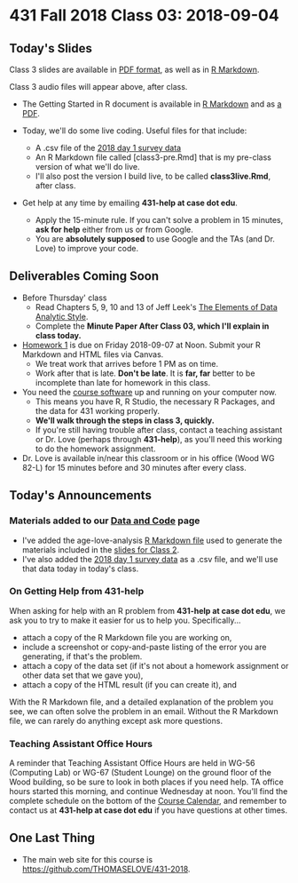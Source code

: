 # 431 Fall 2018 Class 03: 2018-09-04

## Today's Slides

Class 3 slides are available in [PDF format](https://github.com/THOMASELOVE/431-2018/blob/master/slides/class03/431_class-03-slides_2018.pdf), as well as in [R Markdown](https://raw.githubusercontent.com/THOMASELOVE/431-2018/master/slides/class03/431_class-03-slides_2018.Rmd).

Class 3 audio files will appear above, after class.

- The Getting Started in R document is available in [R Markdown](https://raw.githubusercontent.com/THOMASELOVE/431-2018/master/slides/class03/431-getting-started-with-R.Rmd) and as [a PDF](https://github.com/THOMASELOVE/431-2018/blob/master/slides/class03/431-getting-started-with-R.pdf).
- Today, we'll do some live coding. Useful files for that include:
    - A .csv file of the [2018 day 1 survey data](https://raw.githubusercontent.com/THOMASELOVE/431-2018-data/master/surveyday1_2018.csv)
    - An R Markdown file called [class3-pre.Rmd] that is my pre-class version of what we'll do live.
    - I'll also post the version I build live, to be called **class3live.Rmd**, after class.

- Get help at any time by emailing **431-help at case dot edu**.
    - Apply the 15-minute rule. If you can't solve a problem in 15 minutes, **ask for help** either from us or from Google.
    - You are **absolutely supposed** to use Google and the TAs (and Dr. Love) to improve your code.

## Deliverables Coming Soon

- Before Thursday' class
    - Read Chapters 5, 9, 10 and 13 of Jeff Leek's [The Elements of Data Analytic Style](https://leanpub.com/datastyle).
    - Complete the **Minute Paper After Class 03, which I'll explain in class today.**
- [Homework 1](https://github.com/THOMASELOVE/431-2018/tree/master/homework/Homework1) is due on Friday 2018-09-07 at Noon. Submit your R Markdown and HTML files via Canvas. 
    - We treat work that arrives before 1 PM as on time. 
    - Work after that is late. **Don't be late**. It is **far, far** better to be incomplete than late for homework in this class.
- You need the [course software](https://github.com/THOMASELOVE/431-2018/tree/master/software) up and running on your computer now. 
    - This means you have R, R Studio, the necessary R Packages, and the data for 431 working properly. 
    - **We'll walk through the steps in class 3, quickly.** 
    - If you're still having trouble after class, contact a teaching assistant or Dr. Love (perhaps through **431-help**), as you'll need this working to do the homework assignment.
- Dr. Love is available in/near this classroom or in his office (Wood WG 82-L) for 15 minutes before and 30 minutes after every class.

## Today's Announcements

### Materials added to our [Data and Code](https://github.com/THOMASELOVE/431-2018-data) page

- I've added the age-love-analysis [R Markdown file](https://raw.githubusercontent.com/THOMASELOVE/431-2018/master/slides/class02/age-love-analysis.Rmd) used to generate the materials included in the [slides for Class 2](https://github.com/THOMASELOVE/431-2018/edit/master/slides/class02).
- I've also added the [2018 day 1 survey data](https://raw.githubusercontent.com/THOMASELOVE/431-2018-data/master/surveyday1_2018.csv) as a .csv file, and we'll use that data today in today's class.

### On Getting Help from 431-help

When asking for help with an R problem from **431-help at case dot edu**, we ask you to try to make it easier for us to help you. Specifically...

- attach a copy of the R Markdown file you are working on,
- include a screenshot or copy-and-paste listing of the error you are generating, if that's the problem.
- attach a copy of the data set (if it's not about a homework assignment or other data set that we gave you),
- attach a copy of the HTML result (if you can create it), and

With the R Markdown file, and a detailed explanation of the problem you see, we can often solve the problem in an email. Without the R Markdown file, we can rarely do anything except ask more questions.

### Teaching Assistant Office Hours

A reminder that Teaching Assistant Office Hours are held in WG-56 (Computing Lab) or WG-67 (Student Lounge) on the ground floor of the Wood building, so be sure to look in both places if you need help. TA office hours started this morning, and continue Wednesday at noon. You'll find the complete schedule on the bottom of the [Course Calendar](https://github.com/THOMASELOVE/431-2018/blob/master/calendar.md), and remember to contact us at **431-help at case dot edu** if you have questions at other times.

## One Last Thing

- The main web site for this course is https://github.com/THOMASELOVE/431-2018.
